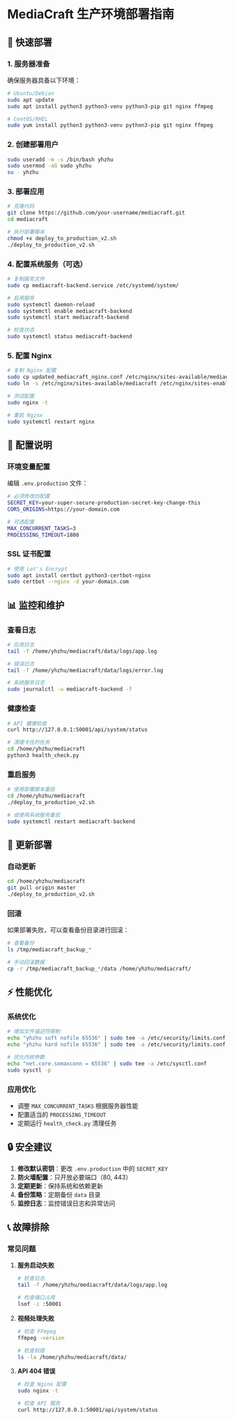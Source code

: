 # MediaCraft 生产环境部署指南

## 🚀 快速部署

### 1. 服务器准备

确保服务器具备以下环境：

```bash
# Ubuntu/Debian
sudo apt update
sudo apt install python3 python3-venv python3-pip git nginx ffmpeg

# CentOS/RHEL
sudo yum install python3 python3-venv python3-pip git nginx ffmpeg
```

### 2. 创建部署用户

```bash
sudo useradd -m -s /bin/bash yhzhu
sudo usermod -aG sudo yhzhu
su - yhzhu
```

### 3. 部署应用

```bash
# 克隆代码
git clone https://github.com/your-username/mediacraft.git
cd mediacraft

# 执行部署脚本
chmod +x deploy_to_production_v2.sh
./deploy_to_production_v2.sh
```

### 4. 配置系统服务（可选）

```bash
# 复制服务文件
sudo cp mediacraft-backend.service /etc/systemd/system/

# 启用服务
sudo systemctl daemon-reload
sudo systemctl enable mediacraft-backend
sudo systemctl start mediacraft-backend

# 检查状态
sudo systemctl status mediacraft-backend
```

### 5. 配置 Nginx

```bash
# 复制 Nginx 配置
sudo cp updated_mediacraft_nginx.conf /etc/nginx/sites-available/mediacraft
sudo ln -s /etc/nginx/sites-available/mediacraft /etc/nginx/sites-enabled/

# 测试配置
sudo nginx -t

# 重启 Nginx
sudo systemctl restart nginx
```

## 🔧 配置说明

### 环境变量配置

编辑 `.env.production` 文件：

```bash
# 必须修改的配置
SECRET_KEY=your-super-secure-production-secret-key-change-this
CORS_ORIGINS=https://your-domain.com

# 可选配置
MAX_CONCURRENT_TASKS=3
PROCESSING_TIMEOUT=1800
```

### SSL 证书配置

```bash
# 使用 Let's Encrypt
sudo apt install certbot python3-certbot-nginx
sudo certbot --nginx -d your-domain.com
```

## 📊 监控和维护

### 查看日志

```bash
# 应用日志
tail -f /home/yhzhu/mediacraft/data/logs/app.log

# 错误日志
tail -f /home/yhzhu/mediacraft/data/logs/error.log

# 系统服务日志
sudo journalctl -u mediacraft-backend -f
```

### 健康检查

```bash
# API 健康检查
curl http://127.0.0.1:50001/api/system/status

# 清理卡住的任务
cd /home/yhzhu/mediacraft
python3 health_check.py
```

### 重启服务

```bash
# 使用部署脚本重启
cd /home/yhzhu/mediacraft
./deploy_to_production_v2.sh

# 或使用系统服务重启
sudo systemctl restart mediacraft-backend
```

## 🔄 更新部署

### 自动更新

```bash
cd /home/yhzhu/mediacraft
git pull origin master
./deploy_to_production_v2.sh
```

### 回滚

如果部署失败，可以查看备份目录进行回滚：

```bash
# 查看备份
ls /tmp/mediacraft_backup_*

# 手动回滚数据
cp -r /tmp/mediacraft_backup_*/data /home/yhzhu/mediacraft/
```

## ⚡ 性能优化

### 系统优化

```bash
# 增加文件描述符限制
echo "yhzhu soft nofile 65536" | sudo tee -a /etc/security/limits.conf
echo "yhzhu hard nofile 65536" | sudo tee -a /etc/security/limits.conf

# 优化内核参数
echo "net.core.somaxconn = 65536" | sudo tee -a /etc/sysctl.conf
sudo sysctl -p
```

### 应用优化

- 调整 `MAX_CONCURRENT_TASKS` 根据服务器性能
- 配置适当的 `PROCESSING_TIMEOUT`
- 定期运行 `health_check.py` 清理任务

## 🔒 安全建议

1. **修改默认密钥**：更改 `.env.production` 中的 `SECRET_KEY`
2. **防火墙配置**：只开放必要端口（80, 443）
3. **定期更新**：保持系统和依赖更新
4. **备份策略**：定期备份 `data` 目录
5. **监控日志**：监控错误日志和异常访问

## 📞 故障排除

### 常见问题

1. **服务启动失败**
   ```bash
   # 检查日志
   tail -f /home/yhzhu/mediacraft/data/logs/app.log
   
   # 检查端口占用
   lsof -i :50001
   ```

2. **视频处理失败**
   ```bash
   # 检查 FFmpeg
   ffmpeg -version
   
   # 检查权限
   ls -la /home/yhzhu/mediacraft/data/
   ```

3. **API 404 错误**
   ```bash
   # 检查 Nginx 配置
   sudo nginx -t
   
   # 检查 API 服务
   curl http://127.0.0.1:50001/api/system/status
   ```
